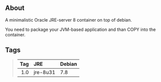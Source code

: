 ## About

A minimalistic Oracle JRE-server 8 container on top of debian.

You need to package your JVM-based application and than COPY into the container.

## Tags

> Tag | JRE | Debian
> ---:|:----|:------
> 1.0 | jre-8u31 | 7.8